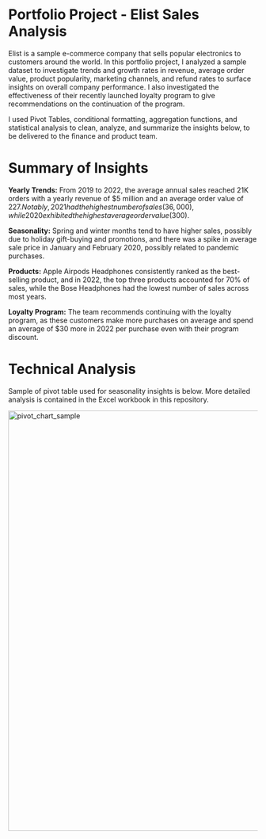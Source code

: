 # **Portfolio Project - Elist Sales Analysis**

Elist is a sample e-commerce company that sells popular electronics to customers around the world. In this portfolio project, I analyzed a sample dataset to investigate trends and growth rates in revenue, average order value, product popularity, marketing channels, and refund rates to surface insights on overall company performance. I also investigated the effectiveness of their recently launched loyalty program to give recommendations on the continuation of the program. 

I used Pivot Tables, conditional formatting, aggregation functions, and statistical analysis to clean, analyze, and summarize the insights below, to be delivered to the finance and product team. 

# Summary of Insights
**Yearly Trends:** From 2019 to 2022, the average annual sales reached 21K orders with a yearly revenue of $5 million and an average order value of $227. Notably, 2021 had the highest number of sales (36,000), while 2020 exhibited the highest average order value ($300). 

**Seasonality:** Spring and winter months tend to have higher sales, possibly due to holiday gift-buying and promotions, and there was a spike in average sale price in January and February 2020, possibly related to pandemic purchases. 

**Products:** Apple Airpods Headphones consistently ranked as the best-selling product, and in 2022, the top three products accounted for 70% of sales, while the Bose Headphones had the lowest number of sales across most years. 

**Loyalty Program:** The team recommends continuing with the loyalty program, as these customers make more purchases on average and spend an average of $30 more in 2022 per purchase even with their program discount. 

# Technical Analysis
Sample of pivot table used for seasonality insights is below. More detailed analysis is contained in the Excel workbook in this repository.

<img width="849" alt="pivot_chart_sample" src="https://github.com/mitchellhession/elist_ecommerce_analysis/assets/131897547/4a3cf5ea-93fa-4016-addc-bafacb69aad8">
